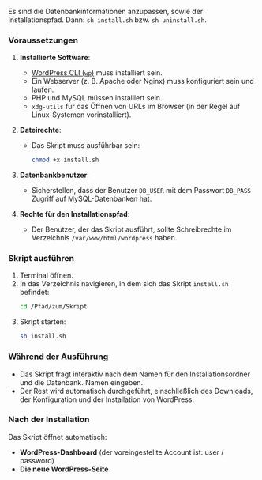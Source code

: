 Es sind die Datenbankinformationen anzupassen, sowie der Installationspfad. Dann:
`sh install.sh` bzw. `sh uninstall.sh`.

### Voraussetzungen

1. **Installierte Software**:

   - [WordPress CLI (`wp`)](https://wp-cli.org/) muss installiert sein.
   - Ein Webserver (z. B. Apache oder Nginx) muss konfiguriert sein und laufen.
   - PHP und MySQL müssen installiert sein.
   - `xdg-utils` für das Öffnen von URLs im Browser (in der Regel auf Linux-Systemen vorinstalliert).

2. **Dateirechte**:

   - Das Skript muss ausführbar sein:
     ```bash
     chmod +x install.sh
     ```

3. **Datenbankbenutzer**:

   - Sicherstellen, dass der Benutzer `DB_USER` mit dem Passwort `DB_PASS` Zugriff auf MySQL-Datenbanken hat.

4. **Rechte für den Installationspfad**:
   - Der Benutzer, der das Skript ausführt, sollte Schreibrechte im Verzeichnis `/var/www/html/wordpress` haben.

### Skript ausführen

1. Terminal öffnen.
2. In das Verzeichnis navigieren, in dem sich das Skript `install.sh` befindet:
   ```bash
   cd /Pfad/zum/Skript
   ```
3. Skript starten:
   ```bash
   sh install.sh
   ```

### Während der Ausführung

- Das Skript fragt interaktiv nach dem Namen für den Installationsordner und die Datenbank. Namen eingeben.
- Der Rest wird automatisch durchgeführt, einschließlich des Downloads, der Konfiguration und der Installation von WordPress.

### Nach der Installation

Das Skript öffnet automatisch:

- **WordPress-Dashboard** (der voreingestellte Account ist: user / password)
- **Die neue WordPress-Seite**
